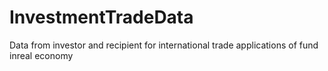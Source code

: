 # InvestmentTradeData
Data from investor and recipient for international trade applications of fund inreal economy
